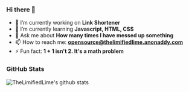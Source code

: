 ### Hi there 👋

<!--
**TheLimifiedLime/TheLimifiedLime** is a ✨ _special_ ✨ repository because its `README.md` (this file) appears on your GitHub profile. -->

- 🔭 I’m currently working on **Link Shortener**
- 🌱 I’m currently learning **Javascript, HTML, CSS**
- 💬 Ask me about **How many times I have messed up something**
- 📫 How to reach me: **opensource@thelimifiedlime.anonaddy.com**
- ⚡ Fun fact: **1 + 1 isn't 2. It's a math problem**
### GitHub Stats
![TheLimifiedLime's github stats](https://github-readme-stats.vercel.app/api?username=TheLimifiedLime&?theme=vue)
